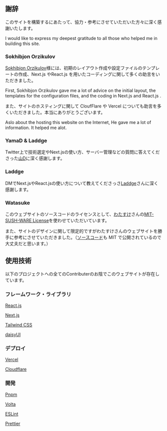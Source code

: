 <div className="leading-10">

## 謝辞

このサイトを構築するにあたって、協力・参考にさせていただいた方々に深く感謝いたします。

I would like to express my deepest gratitude to all those who helped me in building this site.

### Sokhibjon Orzikulov

[Sokhibjon Orzikulov](https://t.me/s/orzklvb)様には、初期のレイアウト作成や設定ファイルのテンプレートの作成、Next.js やReact.js を用いたコーディングに関して多くの助言をいただきました。

First, Sokhibjon Orzikulov gave me a lot of advice on the initial layout, the templates for the configuration files, and the coding in Next.js and React.js .

また、サイトのホスティングに関して CloufFlare や Vercel についても助言を多くいただきました。本当にありがとうございます。

Aslo about the hosting this website on the Internet, He gave me a lot of information. It helped me alot.

### YamaD & Laddge

Twitter上で技術選定やNext.jsの使い方、サーバー管理などの質問に答えてくださった[山D](https://twitter.com/_yamader)に深く感謝します。

### Laddge

DMでNext.jsやReact.jsの使い方について教えてくださっさ[Laddge](https://twitter.com/laddge_)さんに深く感謝します。

### Watasuke

このウェブサイトのソースコードのライセンスとして、[わたすけ](https://twitter.com/Watasuke102)さんの[MIT-SUSH-WARE License](https://github.com/watasuke102/mit-sushi-ware)を使わせていただいています。

また、サイトのデザインに関して限定的ですがわたすけさんのウェブサイトを勝手に参考にさせていただきました。（[ソースコード](https://github.com/watasuke102/watasuke.net)も MIT で公開されているので大丈夫だと思います。）

## 使用技術

以下のプロジェクトへの全てのContributerのお陰でこのウェブサイトが存在しています。

### フレームワーク・ライブラリ

[React.js](https://react.dev/)

[Next.js](https://nextjs.org/)

[Tailwind CSS](https://tailwindcss.com/)

[daisyUI](https://daisyui.com/)

### デプロイ

[Vercel](https://vercel.com/)

[Cloudflare](https://www.cloudflare.com/)

### 開発

[Pnpm](https://pnpm.io/)

[Volta](https://volta.sh/)

[ESLint](https://eslint.org/)

[Prettier](https://prettier.io/)

</div>

